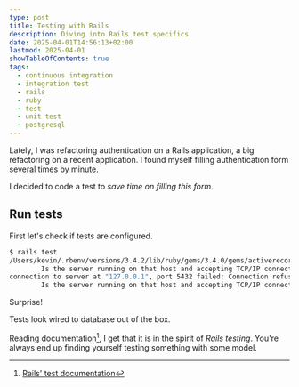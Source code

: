 ```yaml
---
type: post
title: Testing with Rails
description: Diving into Rails test specifics
date: 2025-04-01T14:56:13+02:00
lastmod: 2025-04-01
showTableOfContents: true
tags:
  - continuous integration
  - integration test
  - rails
  - ruby
  - test
  - unit test
  - postgresql
---
```


Lately, I was refactoring authentication on a Rails application, a big
refactoring on a recent application. I found myself filling authentication form
several times by minute.

I decided to code a test to _save time on filling this form_.

## Run tests

First let's check if tests are configured.

```sh
$ rails test
/Users/kevin/.rbenv/versions/3.4.2/lib/ruby/gems/3.4.0/gems/activerecord-8.0.2/lib/active_record/connection_adapters/postgresql_adapter.rb:69:in 'ActiveRecord::ConnectionAdapters::PostgreSQLAdapter.new_client': connection to server at "::1", port 5432 failed: Connection refused (ActiveRecord::ConnectionNotEstablished)
        Is the server running on that host and accepting TCP/IP connections?
connection to server at "127.0.0.1", port 5432 failed: Connection refused
        Is the server running on that host and accepting TCP/IP connections?
```

Surprise!

Tests look wired to database out of the box.

Reading documentation[^1], I get that it is in the spirit of _Rails testing_.
You're always end up finding yourself testing something with some model.

[^1]: [Rails' test documentation](https://guides.rubyonrails.org/testing.html)
[^2]: [Integration test](https://guides.rubyonrails.org/testing.html#implementing-an-integration-test)
[^3]: [Tests helpers](https://guides.rubyonrails.org/testing.html#test-helpers)
